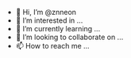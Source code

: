 - 👋 Hi, I’m @znneon
- 👀 I’m interested in ...
- 🌱 I’m currently learning ...
- 💞️ I’m looking to collaborate on ...
- 📫 How to reach me ...

<!---
znneon/znneon is a ✨ special ✨ repository because its `README.md` (this file) appears on your GitHub profile.
You can click the Preview link to take a look at your changes.
--->
